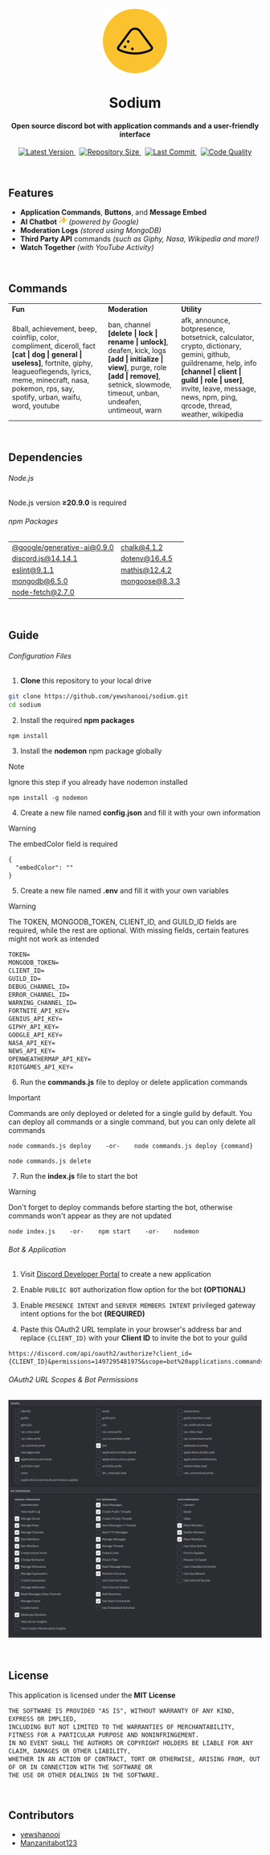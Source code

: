 <p align="center">
    <img src=".github/icons/sodium.png" width="128" height="128"/>
    <h1 align="center">Sodium</h1>
    <h4 align="center">Open source discord bot with application commands and a user-friendly interface</h4>
</p>

<p align="center">
    <a href="https://github.com/yewshanooi/sodium/releases/">
        <img alt="Latest Version" src="https://img.shields.io/github/v/release/yewshanooi/sodium?include_prereleases&style=flat">
    </a>
  &nbsp;
    <a href="https://github.com/yewshanooi/sodium/">
        <img alt="Repository Size" src="https://img.shields.io/github/repo-size/yewshanooi/sodium?style=flat">
    </a>
  &nbsp;
    <a href="https://github.com/yewshanooi/sodium/commits/">
        <img alt="Last Commit" src="https://img.shields.io/github/last-commit/yewshanooi/sodium?style=flat">
    </a>
  &nbsp;
    <a href="https://www.codefactor.io/repository/github/yewshanooi/sodium/">
        <img alt="Code Quality" src="https://img.shields.io/codefactor/grade/github/yewshanooi/sodium?style=flat">
    </a>
</p>
<br/>

## Features
- **Application Commands**, **Buttons**, and **Message Embed**
- **AI Chatbot** <img src=".github/icons/sparkles.png" width="16" height="16"/> *(powered by Google)*
- **Moderation Logs** *(stored using MongoDB)*
- **Third Party API** commands *(such as Giphy, Nasa, Wikipedia and more!)*
- **Watch Together** *(with YouTube Activity)*
<br/>

## Commands
<table>
  <tr>
    <td><b>Fun</b></td>
    <td><b>Moderation</b></td>
    <td><b>Utility</b></td>
  </tr>
  <tr>
    <td>8ball, achievement, beep, coinflip, color, compliment, diceroll, fact <b>[cat | dog | general | useless]</b>, fortnite, giphy, leagueoflegends, lyrics, meme, minecraft, nasa, pokemon, rps, say, spotify, urban, waifu, word, youtube</td>
    <td>ban, channel <b>[delete | lock | rename | unlock]</b>, deafen, kick, logs <b>[add | initialize | view]</b>, purge, role <b>[add | remove]</b>, setnick, slowmode, timeout, unban, undeafen, untimeout, warn</td>
    <td>afk, announce, botpresence, botsetnick, calculator, crypto, dictionary, gemini, github, guildrename, help, info <b>[channel | client | guild | role | user]</b>, invite, leave, message, news, npm, ping, qrcode, thread, weather, wikipedia</td>
  </tr>
</table>
<br/>

## Dependencies
###### Node.js
Node.js version **≥20.9.0** is required

###### npm Packages
<table>
  <tr>
    <td><a href="https://www.npmjs.com/package/@google/generative-ai">@google/generative-ai@0.9.0</a></td>
    <td><a href="https://www.npmjs.com/package/chalk">chalk@4.1.2</a></td>
  </tr>
  <tr>
    <td><a href="https://www.npmjs.com/package/discord.js">discord.js@14.14.1</a></td>
    <td><a href="https://www.npmjs.com/package/dotenv">dotenv@16.4.5</a></td>
  </tr>
  <tr>
    <td><a href="https://www.npmjs.com/package/eslint">eslint@9.1.1</a></td>
    <td><a href="https://www.npmjs.com/package/mathjs">mathjs@12.4.2</a></td>
  </tr>
  <tr>
    <td><a href="https://www.npmjs.com/package/mongodb">mongodb@6.5.0</a></td>
    <td><a href="https://www.npmjs.com/package/mongoose">mongoose@8.3.3</a></td>
  </td>
  <tr>
    <td><a href="https://www.npmjs.com/package/node-fetch">node-fetch@2.7.0</a></td>
    <td></td>
  </td>
</table>
<br/>

## Guide
###### Configuration Files
1. **Clone** this repository to your local drive
```sh
git clone https://github.com/yewshanooi/sodium.git
cd sodium
```
2. Install the required **npm packages**
```
npm install
```
3. Install the **nodemon** npm package globally
> [!NOTE]
> Ignore this step if you already have nodemon installed
```
npm install -g nodemon
```
4. Create a new file named **config.json** and fill it with your own information<br/>
> [!WARNING]
> The embedColor field is required
```
{
  "embedColor": ""
}
```
5. Create a new file named **.env** and fill it with your own variables<br/>
> [!WARNING]
> The TOKEN, MONGODB_TOKEN, CLIENT_ID, and GUILD_ID fields are required, while the rest are optional. With missing fields, certain features might not work as intended
```
TOKEN=
MONGODB_TOKEN=
CLIENT_ID=
GUILD_ID=
DEBUG_CHANNEL_ID=
ERROR_CHANNEL_ID=
WARNING_CHANNEL_ID=
FORTNITE_API_KEY=
GENIUS_API_KEY=
GIPHY_API_KEY=
GOOGLE_API_KEY=
NASA_API_KEY=
NEWS_API_KEY=
OPENWEATHERMAP_API_KEY=
RIOTGAMES_API_KEY=
```
6. Run the **commands.js** file to deploy or delete application commands<br/>
> [!IMPORTANT]
> Commands are only deployed or deleted for a single guild by default. You can deploy all commands or a single command, but you can only delete all commands
```
node commands.js deploy    -or-    node commands.js deploy {command}
```
```
node commands.js delete
```
7. Run the **index.js** file to start the bot<br/>
> [!WARNING] 
> Don't forget to deploy commands before starting the bot, otherwise commands won't appear as they are not updated
```
node index.js    -or-    npm start    -or-    nodemon
```

###### Bot & Application
1. Visit [Discord Developer Portal](https://discord.com/developers/applications) to create a new application

2. Enable `PUBLIC BOT` authorization flow option for the bot **(OPTIONAL)**

3. Enable `PRESENCE INTENT` and `SERVER MEMBERS INTENT` privileged gateway intent options for the bot **(REQUIRED)**

4. Paste this OAuth2 URL template in your browser's address bar and replace `{CLIENT_ID}` with your **Client ID** to invite the bot to your guild
```url
https://discord.com/api/oauth2/authorize?client_id={CLIENT_ID}&permissions=1497295481975&scope=bot%20applications.commands
```

###### OAuth2 URL Scopes & Bot Permissions
<p align="left">
    <img src=".github/oauth2.png"/>
</p>
<br/>

## License
This application is licensed under the **MIT License**
```
THE SOFTWARE IS PROVIDED "AS IS", WITHOUT WARRANTY OF ANY KIND, EXPRESS OR IMPLIED, 
INCLUDING BUT NOT LIMITED TO THE WARRANTIES OF MERCHANTABILITY, FITNESS FOR A PARTICULAR PURPOSE AND NONINFRINGEMENT. 
IN NO EVENT SHALL THE AUTHORS OR COPYRIGHT HOLDERS BE LIABLE FOR ANY CLAIM, DAMAGES OR OTHER LIABILITY, 
WHETHER IN AN ACTION OF CONTRACT, TORT OR OTHERWISE, ARISING FROM, OUT OF OR IN CONNECTION WITH THE SOFTWARE OR 
THE USE OR OTHER DEALINGS IN THE SOFTWARE.
```
<br/>

## Contributors
- [yewshanooi](https://github.com/yewshanooi)
- [Manzanitabot123](https://github.com/Manzanitabot123)
